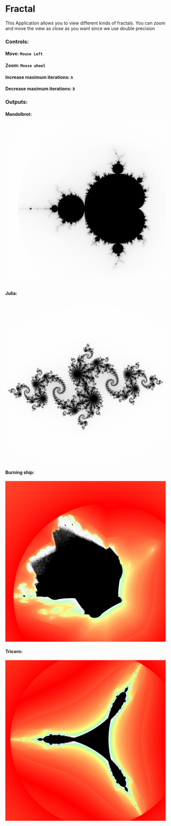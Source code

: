 # Fractal
This Application allows you to view different kinds of fractals.
You can zoom and move the view as close as you want since we use double precision

### Controls:
#### Move: ```Mouse Left```
#### Zoom: ```Mouse wheel```
#### Increase maximum iterations: ```A```
#### Decrease maximum iterations: ```D```

### Outputs:
#### Mandelbrot:
![alt text](https://github.com/Peanutt42/Fractal/blob/main/examples/mandelbrot.jpg)
#### Julia:
![alt text](https://github.com/Peanutt42/Fractal/blob/main/examples/julia.jpg)
#### Burning ship:
![alt text](https://github.com/Peanutt42/Fractal/blob/main/examples/burning_ship.jpg)
#### Tricorn:
![alt text](https://github.com/Peanutt42/Fractal/blob/main/examples/tricorn.jpg)